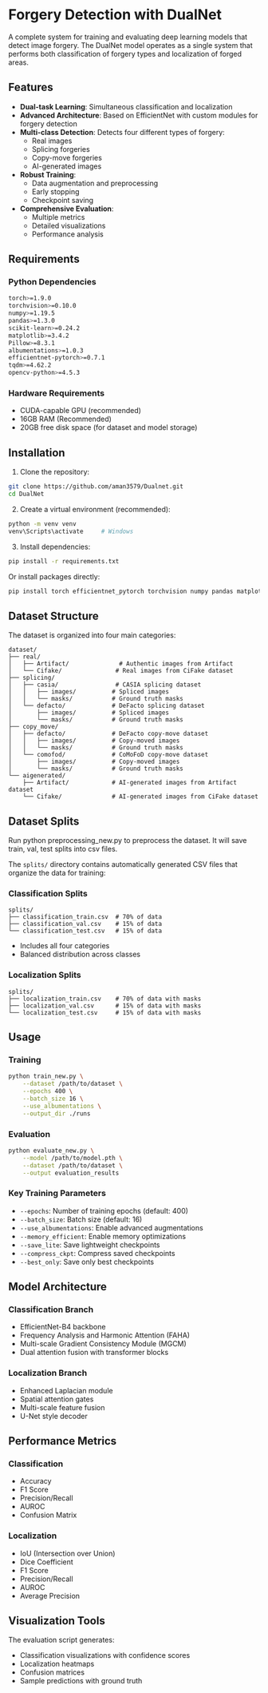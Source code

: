 # Forgery Detection with DualNet

A complete system for training and evaluating deep learning models that detect image forgery. The DualNet model operates as a single system that performs both classification of forgery types and localization of forged areas.

## Features

- **Dual-task Learning**: Simultaneous classification and localization
- **Advanced Architecture**: Based on EfficientNet with custom modules for forgery detection
- **Multi-class Detection**: Detects four different types of forgery:
  - Real images
  - Splicing forgeries
  - Copy-move forgeries
  - AI-generated images
- **Robust Training**:
  - Data augmentation and preprocessing
  - Early stopping
  - Checkpoint saving
- **Comprehensive Evaluation**:
  - Multiple metrics
  - Detailed visualizations
  - Performance analysis

## Requirements

### Python Dependencies

```bash
torch>=1.9.0
torchvision>=0.10.0
numpy>=1.19.5
pandas>=1.3.0
scikit-learn>=0.24.2
matplotlib>=3.4.2
Pillow>=8.3.1
albumentations>=1.0.3
efficientnet-pytorch>=0.7.1
tqdm>=4.62.2
opencv-python>=4.5.3
```

### Hardware Requirements

- CUDA-capable GPU (recommended)
- 16GB RAM (Recommended)
- 20GB free disk space (for dataset and model storage)

## Installation

1. Clone the repository:
```bash
git clone https://github.com/aman3579/Dualnet.git
cd DualNet
```

2. Create a virtual environment (recommended):
```bash
python -m venv venv
venv\Scripts\activate     # Windows
```

3. Install dependencies:
```bash
pip install -r requirements.txt
```

Or install packages directly:
```bash
pip install torch efficientnet_pytorch torchvision numpy pandas matplotlib scikit-learn opencv-python albumentations tqdm pillow
```

## Dataset Structure

The dataset is organized into four main categories:

```
dataset/
├── real/
│   ├── Artifact/              # Authentic images from Artifact
│   └── Cifake/               # Real images from CiFake dataset
├── splicing/
│   ├── casia/                # CASIA splicing dataset
│   │   ├── images/          # Spliced images
│   │   └── masks/           # Ground truth masks
│   └── defacto/             # DeFacto splicing dataset
│       ├── images/          # Spliced images
│       └── masks/           # Ground truth masks
├── copy_move/
│   ├── defacto/             # DeFacto copy-move dataset
│   │   ├── images/          # Copy-moved images
│   │   └── masks/           # Ground truth masks
│   └── comofod/             # CoMoFoD copy-move dataset
│       ├── images/          # Copy-moved images
│       └── masks/           # Ground truth masks
└── aigenerated/
    ├── Artifact/            # AI-generated images from Artifact dataset
    └── Cifake/              # AI-generated images from CiFake dataset
```

## Dataset Splits
Run python preprocessing_new.py to preprocess the dataset.
It will save train, val, test splits into csv files. 

The `splits/` directory contains automatically generated CSV files that organize the data for training:

### Classification Splits
```
splits/
├── classification_train.csv  # 70% of data
├── classification_val.csv    # 15% of data
└── classification_test.csv   # 15% of data
```
- Includes all four categories
- Balanced distribution across classes

### Localization Splits
```
splits/
├── localization_train.csv    # 70% of data with masks
├── localization_val.csv      # 15% of data with masks
└── localization_test.csv     # 15% of data with masks
```

## Usage

### Training

```bash
python train_new.py \
    --dataset /path/to/dataset \
    --epochs 400 \
    --batch_size 16 \
    --use_albumentations \
    --output_dir ./runs
```

### Evaluation

```bash
python evaluate_new.py \
    --model /path/to/model.pth \
    --dataset /path/to/dataset \
    --output evaluation_results
```

### Key Training Parameters

- `--epochs`: Number of training epochs (default: 400)
- `--batch_size`: Batch size (default: 16)
- `--use_albumentations`: Enable advanced augmentations
- `--memory_efficient`: Enable memory optimizations
- `--save_lite`: Save lightweight checkpoints
- `--compress_ckpt`: Compress saved checkpoints
- `--best_only`: Save only best checkpoints

## Model Architecture

### Classification Branch
- EfficientNet-B4 backbone
- Frequency Analysis and Harmonic Attention (FAHA)
- Multi-scale Gradient Consistency Module (MGCM)
- Dual attention fusion with transformer blocks

### Localization Branch
- Enhanced Laplacian module
- Spatial attention gates
- Multi-scale feature fusion
- U-Net style decoder

## Performance Metrics

### Classification
- Accuracy
- F1 Score
- Precision/Recall
- AUROC
- Confusion Matrix

### Localization
- IoU (Intersection over Union)
- Dice Coefficient
- F1 Score
- Precision/Recall
- AUROC
- Average Precision

## Visualization Tools

The evaluation script generates:
- Classification visualizations with confidence scores
- Localization heatmaps
- Confusion matrices
- Sample predictions with ground truth